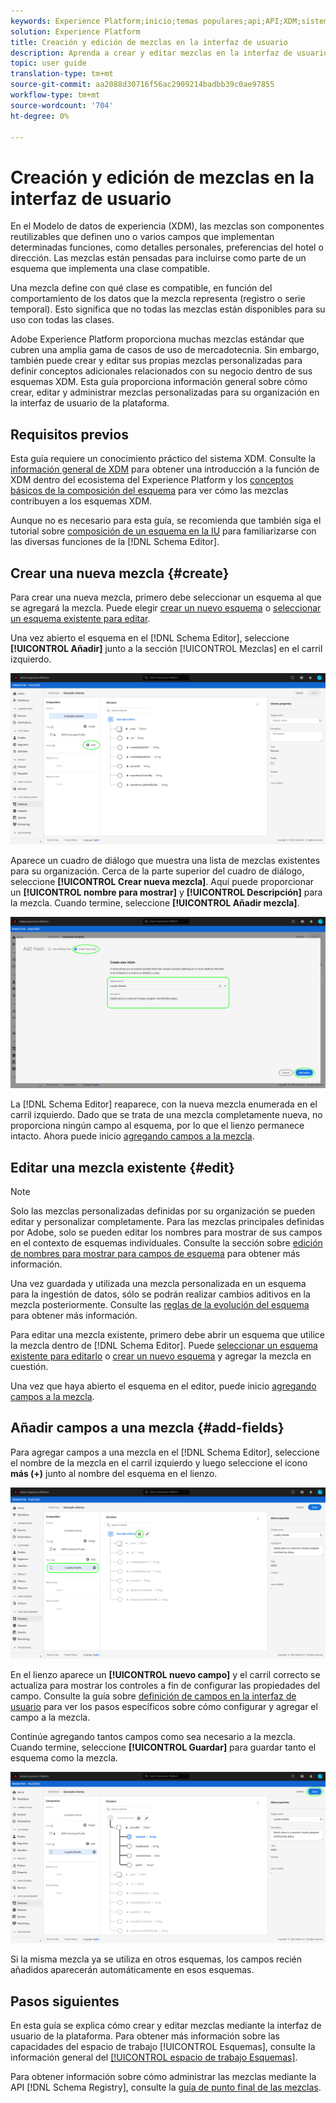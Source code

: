 ```yaml
---
keywords: Experience Platform;inicio;temas populares;api;API;XDM;sistema XDM;modelo de datos de experiencia;modelo de datos;ui;espacio de trabajo;mezcla;mezclas;
solution: Experience Platform
title: Creación y edición de mezclas en la interfaz de usuario
description: Aprenda a crear y editar mezclas en la interfaz de usuario del Experience Platform.
topic: user guide
translation-type: tm+mt
source-git-commit: aa2088d30716f56ac2909214badbb39c0ae97855
workflow-type: tm+mt
source-wordcount: '704'
ht-degree: 0%

---
```



# Creación y edición de mezclas en la interfaz de usuario

En el Modelo de datos de experiencia (XDM), las mezclas son componentes reutilizables que definen uno o varios campos que implementan determinadas funciones, como detalles personales, preferencias del hotel o dirección. Las mezclas están pensadas para incluirse como parte de un esquema que implementa una clase compatible.

Una mezcla define con qué clase es compatible, en función del comportamiento de los datos que la mezcla representa (registro o serie temporal). Esto significa que no todas las mezclas están disponibles para su uso con todas las clases.

Adobe Experience Platform proporciona muchas mezclas estándar que cubren una amplia gama de casos de uso de mercadotecnia. Sin embargo, también puede crear y editar sus propias mezclas personalizadas para definir conceptos adicionales relacionados con su negocio dentro de sus esquemas XDM. Esta guía proporciona información general sobre cómo crear, editar y administrar mezclas personalizadas para su organización en la interfaz de usuario de la plataforma.

## Requisitos previos

Esta guía requiere un conocimiento práctico del sistema XDM. Consulte la [información general de XDM](../../home.md) para obtener una introducción a la función de XDM dentro del ecosistema del Experience Platform y los [conceptos básicos de la composición del esquema](../../schema/composition.md) para ver cómo las mezclas contribuyen a los esquemas XDM.

Aunque no es necesario para esta guía, se recomienda que también siga el tutorial sobre [composición de un esquema en la IU](../../tutorials/create-schema-ui.md) para familiarizarse con las diversas funciones de la [!DNL Schema Editor].

## Crear una nueva mezcla {#create}

Para crear una nueva mezcla, primero debe seleccionar un esquema al que se agregará la mezcla. Puede elegir [crear un nuevo esquema](./schemas.md#create) o [seleccionar un esquema existente para editar](./schemas.md#edit).

Una vez abierto el esquema en el [!DNL Schema Editor], seleccione **[!UICONTROL Añadir]** junto a la sección [!UICONTROL Mezclas] en el carril izquierdo.

![](../../images/ui/resources/mixins/add-mixin-button.png)

Aparece un cuadro de diálogo que muestra una lista de mezclas existentes para su organización. Cerca de la parte superior del cuadro de diálogo, seleccione **[!UICONTROL Crear nueva mezcla]**. Aquí puede proporcionar un **[!UICONTROL nombre para mostrar]** y **[!UICONTROL Descripción]** para la mezcla. Cuando termine, seleccione **[!UICONTROL Añadir mezcla]**.

![](../../images/ui/resources/mixins/create-mixin.png)

La [!DNL Schema Editor] reaparece, con la nueva mezcla enumerada en el carril izquierdo. Dado que se trata de una mezcla completamente nueva, no proporciona ningún campo al esquema, por lo que el lienzo permanece intacto. Ahora puede inicio [agregando campos a la mezcla](#add-fields).

## Editar una mezcla existente {#edit}

>[!NOTE]
>
>Solo las mezclas personalizadas definidas por su organización se pueden editar y personalizar completamente. Para las mezclas principales definidas por Adobe, solo se pueden editar los nombres para mostrar de sus campos en el contexto de esquemas individuales. Consulte la sección sobre [edición de nombres para mostrar para campos de esquema](./schemas.md#display-names) para obtener más información.
>
>Una vez guardada y utilizada una mezcla personalizada en un esquema para la ingestión de datos, sólo se podrán realizar cambios aditivos en la mezcla posteriormente. Consulte las [reglas de la evolución del esquema](../../schema/composition.md#evolution) para obtener más información.

Para editar una mezcla existente, primero debe abrir un esquema que utilice la mezcla dentro de [!DNL Schema Editor]. Puede [seleccionar un esquema existente para editarlo](./schemas.md#edit) o [crear un nuevo esquema](./schemas.md#create) y agregar la mezcla en cuestión.

Una vez que haya abierto el esquema en el editor, puede inicio [agregando campos a la mezcla](#add-fields).

## Añadir campos a una mezcla {#add-fields}

Para agregar campos a una mezcla en el [!DNL Schema Editor], seleccione el nombre de la mezcla en el carril izquierdo y luego seleccione el icono **más (+)** junto al nombre del esquema en el lienzo.

![](../../images/ui/resources/mixins/add-field-button.png)

En el lienzo aparece un **[!UICONTROL nuevo campo]** y el carril correcto se actualiza para mostrar los controles a fin de configurar las propiedades del campo. Consulte la guía sobre [definición de campos en la interfaz de usuario](../fields/overview.md#define) para ver los pasos específicos sobre cómo configurar y agregar el campo a la mezcla.

Continúe agregando tantos campos como sea necesario a la mezcla. Cuando termine, seleccione **[!UICONTROL Guardar]** para guardar tanto el esquema como la mezcla.

![](../../images/ui/resources/mixins/complete-mixin.png)

Si la misma mezcla ya se utiliza en otros esquemas, los campos recién añadidos aparecerán automáticamente en esos esquemas.

## Pasos siguientes

En esta guía se explica cómo crear y editar mezclas mediante la interfaz de usuario de la plataforma. Para obtener más información sobre las capacidades del espacio de trabajo [!UICONTROL Esquemas], consulte la información general del [[!UICONTROL espacio de trabajo Esquemas]](../overview.md).

Para obtener información sobre cómo administrar las mezclas mediante la API [!DNL Schema Registry], consulte la [guía de punto final de las mezclas](../../api/mixins.md).